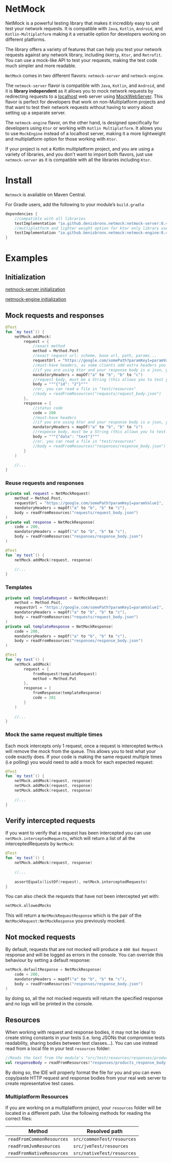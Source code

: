# NetMock
NetMock is a powerful testing library that makes it incredibly easy to unit test your network requests. 
It is compatible with `Java`, `Kotlin`, `Android`, and `Kotlin-Multiplatform` making it a versatile option for developers working on different platforms.

The library offers a variety of features that can help you test your network requests against any network library, including `OkHttp`, `Ktor`, and `Retrofit`. 
You can use a mock-like API to test your requests, making the test code much simpler and more readable.

`NetMock` comes in two different flavors: `netmock-server` and `netmock-engine`. 

The `netmock-server` flavor is compatible with `Java`, `Kotlin`, and `Android`, and it is **library independent** as it allows you to mock network requests by redirecting requests to a [localhost](http://localhost/) web server using [MockWebServer](https://github.com/square/okhttp/tree/master/mockwebserver). 
This flavor is perfect for developers that work on non-Multiplatform projects and that want to test their network requests without having to worry about setting up a separate server.

The `netmock-engine` flavor, on the other hand, is designed specifically for developers using `Ktor` or working with `Kotlin Multiplatform`. 
It allows you to use `MockEngine` instead of a localhost server, making it a more lightweight and multiplatform option for those working with `Ktor`. 

If your project is not a Kotlin multiplatform project, and you are using a variety of libraries, and you don't want to import both flavors, just use `netmock-server` as it is compatible with all the libraries including `Ktor`.

# Install
`Netmock` is available on Maven Central.

For Gradle users, add the following to your module’s `build.gradle`

```groovy
dependencies {
    //compatible with all libraries
    testImplementation "io.github.denisbronx.netmock:netmock-server:0.4.0" 
    //mutliplatform and lighter weight option for ktor only library users
    testImplementation "io.github.benisbronx.netmock:netmock-engine:0.4.0"
}
```

# Examples
## Initialization
[netmock-server initialization](netmock-server/README.md)

[netmock-engine initialization](netmock-engine/README.md)
## Mock requests and responses
```kotlin
@Test
fun `my test`() {
    netMock.addMock(
        request = {
            //exact method
            method = Method.Post
            //exact request url: scheme, base url, path, params...
            requestUrl = "https://google.com/somePath?paramKey1=paramValue1"
            //must-have headers, as some clients add extra headers you may not want to check them all
            //if you are using ktor and your response body is a json, you must have "Content-Type: application/json" as header
            mandatoryHeaders = mapOf("a" to "b", "b" to "c")
            //request body, must be a String (this allows you to test your parsing)
            body = """{"id": "2"}"""
            //or, you can read a file in "test/resources"
            //body = readFromResources("requests/request_body.json")
        },
        response = {
            //status code
            code = 200
            //must-have headers
            //if you are using ktor and your response body is a json, you must have "Content-Type: application/json" as header
            mandatoryHeaders = mapOf("a" to "b", "b" to "c")
            //response body, must be a String (this allows you to test your parsing)
            body = """{"data": "text"}"""
            //or, you can read a file in "test/resources"
            //body = readFromResources("responses/response_body.json")
        }
    )
    
    //...
}
```
### Reuse requests and responses
```kotlin
private val request = NetMockRequest(
    method = Method.Post,
    requestUrl = "https://google.com/somePath?paramKey1=paramValue1",
    mandatoryHeaders = mapOf("a" to "b", "b" to "c"),
    body = readFromResources("requests/request_body.json")
)
private val response = NetMockResponse(
    code = 200,
    mandatoryHeaders = mapOf("a" to "b", "b" to "c"),
    body = readFromResources("responses/response_body.json")
)

@Test
fun `my test`() {
    netMock.addMock(request, response)
    
    //...
}
```
### Templates
```kotlin
private val templateRequest = NetMockRequest(
    method = Method.Post,
    requestUrl = "https://google.com/somePath?paramKey1=paramValue1",
    mandatoryHeaders = mapOf("a" to "b", "b" to "c"),
    body = readFromResources("requests/request_body.json")
)
private val templateResponse = NetMockResponse(
    code = 200,
    mandatoryHeaders = mapOf("a" to "b", "b" to "c"),
    body = readFromResources("responses/response_body.json")
)

@Test
fun `my test`() {
    netMock.addMock(
        request = {
            fromRequest(templateRequest)
            method = Method.Put
        },
        response = {
            fromResponse(templateResponse)
            code = 201
        }
    )
    
    //...
}
```
### Mock the same request multiple times
Each mock intercepts only 1 request, once a request is intercepted `NetMock` will remove the mock from the queue.
This allows you to test what your code exactly does.
If your code is making the same request multiple times (i.e polling) you would need to add a mock for each expected request:

```kotlin
@Test
fun `my test`() {
    netMock.addMock(request, response)
    netMock.addMock(request, response)
    netMock.addMock(request, response)
    
    //...
}
```
## Verify intercepted requests
If you want to verify that a request has been intercepted you can use `netMock.interceptedRequests`, which will return a list of all the interceptedRequests by `NetMock`:
```kotlin
@Test
fun `my test`() {
    netMock.addMock(request, response)
    
    //...
    
    assertEquals(listOf(request), netMock.interceptedRequests)
}
```

You can also check the requests that have not been intercepted yet with:
```kotlin
netMock.allowedMocks
```
This will return a `NetMockRequestResponse` which is the pair of the `NetMockRequest:NetMockResponse` you previously mocked.

## Not mocked requests
By default, requests that are not mocked will produce a `400 Bad Request` response and will be logged as errors in the console.
You can override this behaviour by setting a default response:
```kotlin
netMock.defaultResponse = NetMockResponse(
    code = 200,
    mandatoryHeaders = mapOf("a" to "b", "b" to "c"),
    body = readFromResources("responses/response_body.json")
)
```
by doing so, all the not mocked requests will return the specified response and no logs will be printed in the console.

## Resources
When working with request and response bodies, it may not be ideal to create string constants in your tests (i.e. long JSONs that compromise tests readability, sharing bodies between test classes...).
You can use instead read from a local file in your test `resources` folder:
```kotlin
//Reads the text from the module's "src/test/resources/responses/products_response_body.json" file
val responseBody = readFromResources("responses/products_response_body.json")
```
By doing so, the IDE will properly format the file for you and you can even copy/paste HTTP request and response bodies from your real web server to create representative test cases.
### Multiplatform Resources
If you are working on a multiplatform project, your `resources` folder will be located in a different path.
Use the following methods for reading the correct files:

| Method                    | Resolved path              |
|---------------------------|----------------------------|
| `readFromCommonResources` | `src/commonTest/resources` |
| `readFromJvmResources`    | `src/jvmTest/resources`    |
| `readFromNativeResources` | `src/nativeTest/resources` |

